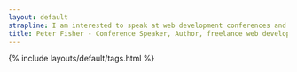 ```yaml
---
layout: default
strapline: I am interested to speak at web development conferences and other outlets.
title: Peter Fisher - Conference Speaker, Author, freelance web developer
---
```


{% include layouts/default/tags.html %}